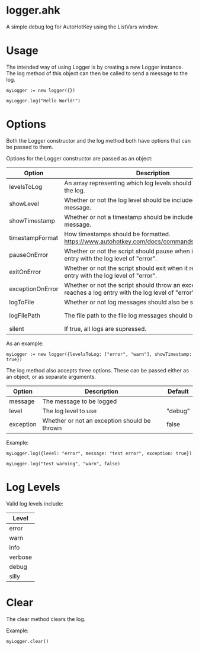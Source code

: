 # logger.ahk
A simple debug log for AutoHotKey using the ListVars window.

# Usage
The intended way of using Logger is by creating a new Logger instance. The log method of this object can then be called to send a message to the log.

```
myLogger := new logger({})

myLogger.log("Hello World!")
```

# Options

Both the Logger constructor and the log method both have options that can be passed to them.

Options for the Logger constructor are passed as an object:

| Option | Description | Default |
| --- | --- | --- |
| levelsToLog | An array representing which log levels should be included in the log. | All levels |
| showLevel | Whether or not the log level should be included in each log message. | true |
| showTimestamp | Whether or not a timestamp should be included in each log message. | false |
| timestampFormat | How timestamps should be formatted. https://www.autohotkey.com/docs/commands/FormatTime.htm | "MM/dd/yy hh:mm" |
| pauseOnError | Whether or not the script should pause when it reaches a log entry with the log level of "error". | false |
| exitOnError | Whether or not the script should exit when it reaches a log entry with the log level of "error". | false |
| exceptionOnError | Whether or not the script should throw an exception when it reaches a log entry with the log level of "error". | false |
| logToFile | Whether or not log messages should also be saved to a file. | false |
| logFilePath | The file path to the file log messages should be added to. | log.log (In script dir.) |
| silent | If true, all logs are supressed. | false |

As an example:

```
myLogger := new logger({levelsToLog: ["error", "warn"], showTimestamp: true})
```

The log method also accepts three options. These can be passed either as an object, or as separate arguments.

| Option | Description | Default |
| --- | --- | --- |
| message | The message to be logged |  |
| level | The log level to use | "debug" |
| exception | Whether or not an exception should be thrown | false |

Example:

```
myLogger.log({level: "error", message: "test error", exception: true})

myLogger.log("test warning", "warn", false)
```

# Log Levels

Valid log levels include:

| Level |
| --- |
| error |
| warn |
| info |
| verbose |
| debug |
| silly |

# Clear

The clear method clears the log.

Example:

```
myLogger.clear()
```
